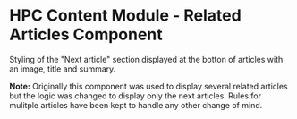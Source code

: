 HPC Content Module - Related Articles Component
=========================================================

Styling of the "Next article" section displayed at the botton of articles with
an image, title and summary.

**Note:** Originally this component was used to display several related articles
but the logic was changed to display only the next articles. Rules for mulitple
articles have been kept to handle any other change of mind.
